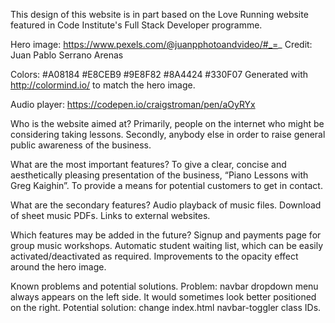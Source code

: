This design of this website is in part based on the Love Running website featured in Code Institute's Full Stack Developer programme.

Hero image: https://www.pexels.com/@juanpphotoandvideo/#_=_ Credit: Juan Pablo Serrano Arenas

Colors: #A08184 #E8CEB9 #9E8F82 #8A4424 #330F07 Generated with http://colormind.io/ to match the hero image.

Audio player: https://codepen.io/craigstroman/pen/aOyRYx

Who is the website aimed at?
Primarily, people on the internet who might be considering taking lessons.
Secondly, anybody else in order to raise general public awareness of the business.

What are the most important features?
To give a clear, concise and aesthetically pleasing presentation of the business, “Piano Lessons with Greg Kaighin”.
To provide a means for potential customers to get in contact.

What are the secondary features?
Audio playback of music files.
Download of sheet music PDFs.
Links to external websites.

Which features may be added in the future?
Signup and payments page for group music workshops.
Automatic student waiting list, which can be easily activated/deactivated as required.
Improvements to the opacity effect around the hero image.

Known problems and potential solutions.
Problem: navbar dropdown menu always appears on the left side. It would sometimes look better positioned on the right.
Potential solution: change index.html navbar-toggler class IDs.
